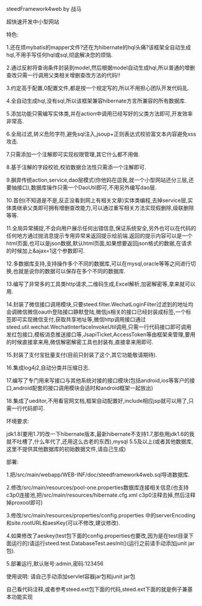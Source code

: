
steedFramework4web by 战马

超快速开发中小型网站

特色:

1.还在烦mybatis的mapper文件?还在为hibernate的hql头痛?该框架全自动生成hql,不用手写任何hql或sql,彻底解决您的烦恼.

2.通过反射将查询条件封装到model,然后根据model自动生成hql,所以普通的增删查改只需一行调用父类相关增删查改方法的代码!!

3.约定高于配置,0配置文件,都是按一个规定写的,所以不用担心团队开发代码乱.

4.全自动生成hql,没有sql,所以该框架兼容hibernate方言所兼容的所有数据库.

5.添加功能只需编写实体类,并在action中调用已经写好的父类方法即可,开发效率非常高.

6.全局过滤,转义危险字符,避免sql注入,jsoup+正则表达式校验富文本内容避免xss攻击.

7.只需添加一个注解即可实现权限管理,其它什么都不用做.

8.基于注解的字段校验,校验数据合法性只需添一个注解即可.

9.摒弃传统action,service,dao层模式(你他妈在逗我,就一个小型网站还分三层,还要抽接口),数据库操作只需一个DaoUtil即可,不用另外编写dao层.

10.首创(不知道是不是,反正没看到网上有相关文章)实体类编程,去掉service层,实体类继承父类即可拥有增删查改能力,可以通过重写相关方法实现假删除,级联删除等等.

11.全局异常捕捉,不会向用户展示任何出错信息,保证系统安全,另外也可以在代码的任何地方通过抛消息提示专用异常来返回提示给前端.返回的提示内容可以是一个html页面,也可以是json数据,默认html页面,如果想要返回json格式的数据,在请求的时候加上&ajax=1这个参数即可.

12.多数据库支持,支持操作多个不同的数据库,可以在mysql,oracle等等之间进行切换,也就是说你的数据可以保存在多个不同的数据库.

13.编写了非常多的工具类http请求,二维码生成,Excel解析,加密解密等,拿来就可以用.

14.封装了微信接口调用模块,只要steed.filter.WechatLoginFilter过滤到的地址均会调微信微信oauth登陆接口静默登陆,微信js相关的接口已经封装成标签,一个标签即可实现微信支付,获取共享地址等,微信http调用接口通过steed.util.wechat.WechatInterfaceInvokeUtil调用,只需一行代码接口即可调用发红包接口,模板消息推送接口等,JsapiTicket,AccessToken等由框架来管理,要用的时候直接拿来用,微信解密解密工具也封装有,直接拿来用即可.

15.封装了支付宝批量支付(目前只封装了这个,其它功能敬请期待).

16.集成log4j2,自动分类并压缩日志.

17.编写了专门用来写接口与其他系统对接的接口模块(包括android,ios等客户的接口,android配套的接口调用模块会适时和android框架一起放出)

18.集成了ueditor,不用看官网文档,框架自动配置好,include相应jsp就可以用了,只需一行代码即可.

环境要求:

jdk1.8(要用1.7的改一下hibernate版本,最新hibernate不支持1.7,那些用jdk1.6的我就不吐槽了,什么年代了,还用这么古老的东西),mysql 5.5及以上(或者其他数据库,这里不提供其他数据库的初始数据文件,请自己生成)

部署:

1.把/src/main/webapp/WEB-INF/doc/steedframework4web.sql导进数据库.

2.修改/src/main/resources/pool-one.properties数据库连接相关信息(也支持c3p0连接池,把/src/main/resources/hibernate.cfg.xml c3p0注释去掉,然后注释掉proxool即可)

3.修改/src/main/resources/properties/config.properties 中的serverEncoding和site.rootURL和aesKey(可以不修改,建议修改). 
 
4.如果修改了aeskey(test包下面的config.properties也要改,因为是在test目录下面运行的)请运行steed.test.DatabaseTest.aesInit()(运行之前请手动添加junit jar包).

5.部署运行,默认账号:admin,密码:123456

使用说明:
请自己手动添加servlet容器jar包和junit jar包

自己看代码注释,或者参考steed.ext包下面的代码,steed.ext下面的就是例子兼基本功能实现


